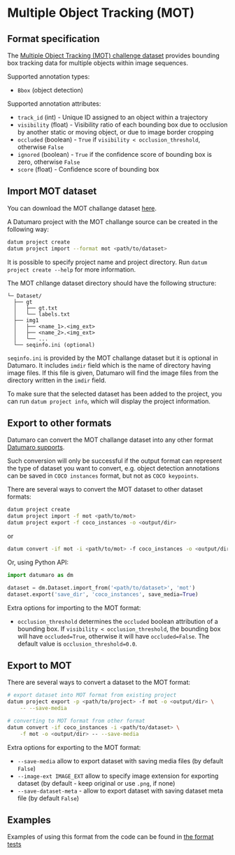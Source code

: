 # Multiple Object Tracking (MOT)

## Format specification

The [Multiple Object Tracking (MOT) challenge dataset](https://arxiv.org/pdf/1906.04567.pdf) provides bounding box tracking data for multiple objects within image sequences.

Supported annotation types:
- `Bbox` (object detection)

Supported annotation attributes:
- `track_id` (int) - Unique ID assigned to an object within a trajectory
- `visibility` (float) - Visibility ratio of each bounding box due to occlusion by another static or moving object, or due to image border cropping
- `occluded` (boolean) - `True` if `visibility < occlusion_threshold`, otherwise `False`
- `ignored` (boolean) - `True` if the confidence score of bounding box is zero, otherwise `False`
- `score` (float) - Confidence score of bounding box

## Import MOT dataset

You can download the MOT challange dataset [here](https://motchallenge.net).

A Datumaro project with the MOT challange source can be created in the following way:

``` bash
datum project create
datum project import --format mot <path/to/dataset>
```

It is possible to specify project name and project directory. Run
`datum project create --help` for more information.

The MOT chllange dataset directory should have the following structure:

<!--lint disable fenced-code-flag-->
```
└─ Dataset/
  ├── gt
  │   ├── gt.txt
  │   └── labels.txt
  ├── img1
  │   ├── <name_1>.<img_ext>
  │   ├── <name_2>.<img_ext>
  │   └── ...
  └── seqinfo.ini (optional)
```

`seqinfo.ini` is provided by the MOT challange dataset but it is optional in Datumaro.
It includes `imdir` field which is the name of directory having image files.
If this file is given, Datumaro will find the image files from the directory written in the `imdir` field.

To make sure that the selected dataset has been added to the project, you can
run `datum project info`, which will display the project information.

## Export to other formats

Datumaro can convert the MOT challange dataset into any other format [Datumaro supports](/docs/data-formats/supported_formats/).

Such conversion will only be successful if the output
format can represent the type of dataset you want to convert,
e.g. object detection annotations can be
saved in `COCO instances` format, but not as `COCO keypoints`.

There are several ways to convert the MOT dataset to other dataset formats:

``` bash
datum project create
datum project import -f mot <path/to/mot>
datum project export -f coco_instances -o <output/dir>
```
or
``` bash
datum convert -if mot -i <path/to/mot> -f coco_instances -o <output/dir>
```

Or, using Python API:

```python
import datumaro as dm

dataset = dm.Dataset.import_from('<path/to/dataset>', 'mot')
dataset.export('save_dir', 'coco_instances', save_media=True)
```

Extra options for importing to the MOT format:
- `occlusion_threshold` determines the `occluded` boolean attribution of a bounding box.
If `visibility < occlusion_threshold`, the bounding box will have `occluded=True`, otherwise it will have `occluded=False`.
The default value is  `occlusion_threshold=0.0`.

## Export to MOT

There are several ways to convert a dataset to the MOT format:

``` bash
# export dataset into MOT format from existing project
datum project export -p <path/to/project> -f mot -o <output/dir> \
    -- --save-media
```
``` bash
# converting to MOT format from other format
datum convert -if coco_instances -i <path/to/dataset> \
    -f mot -o <output/dir> -- --save-media
```

Extra options for exporting to the MOT format:
- `--save-media` allow to export dataset with saving media files
  (by default `False`)
- `--image-ext IMAGE_EXT` allow to specify image extension
  for exporting dataset (by default - keep original or use `.png`, if none)
- `--save-dataset-meta` - allow to export dataset with saving dataset meta
  file (by default `False`)

## Examples

Examples of using this format from the code can be found in
[the format tests](https://github.com/openvinotoolkit/datumaro/blob/develop/tests/unit/test_mot_format.py)
